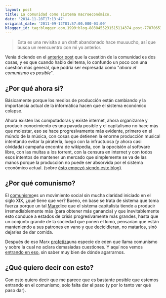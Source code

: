 ```yaml
---
layout: post
title: La comunidad como sistema macroeconómico.
date: '2014-11-28T17:13:47'
original_date: '2011-09-12T01:57:00.000-03:00'
blogger_id: tag:blogger.com,1999:blog-8838455231515114374.post-7787065368048603215
---
```


> Esta es una revisita a un draft abandonado
  <time datetime="2011-09-12T01:57-03:00">hace muuuucho</time>, así que busca un
  reencuentro con mi yo anterior.

Venía diciendo en el [anterior post][] que la cuestión de la
comunidad es dos cosas, y es que cuando hablo del tema, lo confundo un poco con
una cuestión más general, que podría ser expresada como "*ahora
el comunismo es posible*".

## ¿Por qué ahora si? ##

Básicamente porque los medios de producción están cambiando y la importancia
actual de la informática hacen que el sistema económico colapse.

Ahora existen las computadoras y existe internet, ahora organizarse y producir
conocimiento <s>es una pavada</s> posible y el capitalismo no hace más que
molestar, eso se hace progresivamente más evidente, primero en el múndo de la
música, con cosas que detienen la enorme producción musical intentando evitar
la piratería, luego con la infructuosa (y ahora casi olvidada) campaña encontra
de wikipedia, con la opocisión al software libre, con las multas a los torrent,
con la censura en internet y con todos esos intentos de mantener un mercado que
simplemente se va de las manos porque la producción no puede ser absorvida por
el sistema económico actual. (sobre [ésto empezó siendo este blog][]).

## ¿Por qué comunismo? ##

El [comunismo][]es un movimiento social sin mucha claridad iniciado en
el siglo XIX, ¿qué tiene que ver? Bueno, en base se trata de sistema que
toma fuerza porque un tal [Marx][]dice que el sistema capitalista tiende
a producir irremediablemente más (para obtener más ganancia) y que
inevitablemente esto conduce a estados de crisis progresivamente más
grandes, hasta que un conjunto grande de la sociedad que ponen el lomo,
pensarían que están manteniendo a sus patrones en vano y que
decicidieran, no matarlos, sinó dejarles de dar comida.

Después de eso Marx [profetiza][]una especie de eden que llama comunismo
y sobre la cual no aclara demasiadas cuestiones. Y aquí nos vemos
[entrando en eso][], sin saber muy bien de dónde agarrarnos.

## ¿Qué quiero decir con esto? ##

Con esto quiero decir que me parece que es bastante posible que estemos
entrando en el comunismo, solo falta dar el paso (y por lo tanto ver qué
paso dar).

  [anterior post]: http://noscaemos.blogspot.com/2011/09/la-comunidad.html
  [ésto empezó siendo este blog]: http://noscaemos.blogspot.com/2007/12/la-historia-nos-precede.html
  [comunismo]: http://es.wikipedia.org/wiki/Comunismo
  [Marx]: http://es.wikipedia.org/wiki/Marx
  [profetiza]: http://es.wikipedia.org/wiki/Profeta
  [entrando en eso]: http://noscaemos.blogspot.com/2007/12/las-comunidades.html
